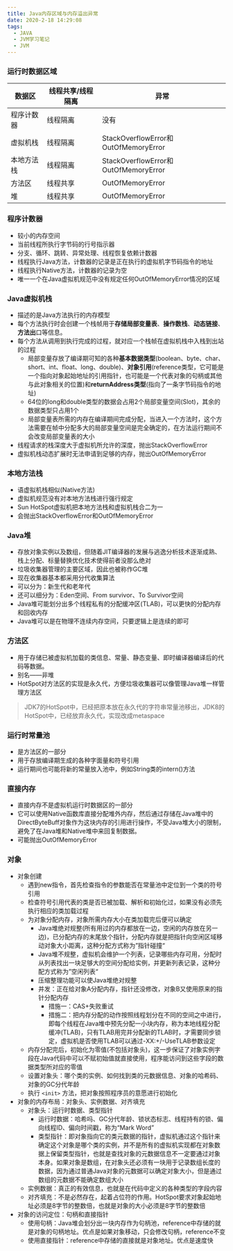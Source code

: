 ```yaml
---
title: Java内存区域与内存溢出异常
date: 2020-2-18 14:29:08
tags: 
  - JAVA
  - JVM学习笔记
  - JVM
---
```




### 运行时数据区域

| 数据区     | 线程共享/线程隔离 | 异常                                 |
| ---------- | ----------------- | ------------------------------------ |
| 程序计数器 | 线程隔离          | 没有                                 |
| 虚拟机栈   | 线程隔离          | StackOverflowError和OutOfMemoryError |
| 本地方法栈 | 线程隔离          | StackOverflowError和OutOfMemoryError |
| 方法区     | 线程共享          | OutOfMemoryError                     |
| 堆         | 线程共享          | OutOfMemoryError                     |

### 程序计数器

- 较小的内存空间
- 当前线程所执行字节码的行号指示器
- 分支、循环、跳转、异常处理、线程恢复依赖计数器
- 线程执行Java方法，计数器的记录是正在执行的虚拟机字节码指令的地址
- 线程执行Native方法，计数器的记录为空
- 唯一一个在Java虚拟机规范中没有规定任何OutOfMemoryError情况的区域

### Java虚拟机栈

- 描述的是Java方法执行的内存模型
- 每个方法执行时会创建一个栈帧用于**存储局部变量表**、**操作数栈**、**动态链接**、**方法出**口等信息。
- 每个方法从调用到执行完成的过程，就对应一个栈帧在虚拟机栈中入栈到出站的过程
  - 局部变量存放了编译期可知的各种**基本数据类型**(boolean、byte、char、short、int、float、long、double)、**对象引用**(reference类型，它可能是一个指向对象起始地址的引用指针，也可能是一个代表对象的句柄或其他与此对象相关的位置)和**returnAddress类型**(指向了一条字节码指令的地址)
  - 64位的long和double类型的数据会占用2个局部变量空间(Slot)，其余的数据类型只占用1个
  - 局部变量表所需的内存在编译期间完成分配，当进入一个方法时，这个方法需要在帧中分配多大的局部变量空间是完全确定的，在方法运行期间不会改变局部变量表的大小
- 线程请求的栈深度大于虚拟机所允许的深度，抛出StackOverflowError
- 虚拟机栈动态扩展时无法申请到足够的内存，抛出OutOfMemoryError

### 本地方法栈

- 语虚拟机栈相似(Native方法)
- 虚拟机规范没有对本地方法栈进行强行规定
- Sun HotSpot虚拟机把本地方法栈和虚拟机栈合二为一
- 会抛出StackOverflowError和OutOfMemoryError

### Java堆

- 存放对象实例以及数组，但随着JIT编译器的发展与逃逸分析技术逐渐成熟、栈上分配、标量替换优化技术使得前者没那么绝对
- 垃圾收集器管理的主要区域，因此也被称作GC堆
- 现在收集器基本都采用分代收集算法
- 可以分为：新生代和老年代
- 还可以细分为：Eden空间、From survivor、To Survivor空间
- Java堆可能划分出多个线程私有的分配缓冲区(TLAB)，可以更快的分配内存和回收内存
- Java堆可以是在物理不连续内存空间，只要逻辑上是连续的即可

### 方法区

- 用于存储已被虚拟机加载的类信息、常量、静态变量、即时编译器编译后的代码等数据。
- 别名——非堆
- HotSpot对方法区的实现是永久代，方便垃圾收集器可以像管理Java堆一样管理方法区

> JDK7的HotSpot中，已经把原本放在永久代的字符串常量池移出，JDK8的HotSpot中，已经放弃永久代，实现改成metaspace

### 运行时常量池

- 是方法区的一部分
- 用于存放编译期生成的各种字面量和符号引用
- 运行期间也可能将新的常量放入池中，例如String类的intern()方法

### 直接内存

- 直接内存不是虚拟机运行时数据区的一部分
- 它可以使用Native函数库直接分配堆外内存，然后通过存储在Java堆中的DirectByteBuff对象作为这块内存的引用进行操作，不受Java堆大小的限制，避免了在Java堆和Native堆中来回复制数据。
- 可能抛出OutOfMemoryError

### 对象

- 对象创建
  - 遇到new指令，首先检查指令的参数能否在常量池中定位到一个类的符号引用
  - 检查符号引用代表的类是否已被加载、解析和初始化过，如果没有必须先执行相应的类加载过程
  - 为对象分配内存，对象所需内存大小在类加载完后便可以确定
    - Java堆绝对规整(所有用过的内存都放在一边，空闲的内存放在另一边)，已分配内存的末尾放个指针，分配内存就是把指针向空闲区域移动对象大小距离，这种分配方式称为”指针碰撞“
    - Java堆不规整，虚拟机会维护一个列表，记录哪些内存可用，分配时从列表找出一块足够大的空间分配给实例，并更新列表记录，这种分配方式称为”空闲列表“
    - 压缩整理功能可以使Java堆绝对规整
    - 并发：正在给对象A分配内存，指针还没修改，对象B又使用原来的指针分配内存
      - 措施一：CAS+失败重试
      - 措施二：把内存分配的动作按照线程划分在不同的空间之中进行，即每个线程在Java堆中预先分配一小块内存，称为本地线程分配缓冲(TLAB)，只有TLAB用完并分配新的TLAB时，才需要同步锁定，虚拟机是否使用TLAB可以通过-XX:+/-UseTLAB参数设定
  - 内存分配完后，初始化为零值(不包括对象头)，这一步保证了对象实例字段在Java代码中可以不赋初始值就直接使用，程序能访问到这些字段的数据类型所对应的零值
  - 设置对象头：哪个类的实例、如何找到类的元数据信息、对象的哈希码、对象的GC分代年龄
  - 执行 `<init>` 方法，把对象按照程序员的意愿进行初始化
- 对象的内存布局：对象头、实例数据、对齐填充
  - 对象头：运行时数据、类型指针
    - 运行时数据：哈希吗、GC分代年龄、锁状态标志、线程持有的锁、偏向线程ID、偏向时间戳，称为“Mark Word”
    - 类型指针：即对象指向它的类元数据的指针，虚拟机通过这个指针来确定这个对象是哪个类的实例，并不是所有的虚拟机实现都在对象数据上保留类型指针，也就是查找对象的元数据信息不一定要通过对象本身。如果对象是数组，在对象头还必须有一块用于记录数组长度的数据，因为通过普通Java对象的元数据可以确定对象大小，但是通过数组的元数据不能确定数组大小
  - 实例数据：真正的有效信息，也就是在代码中定义的各种类型的字段内容
  - 对齐填充：不是必然存在，起着占位符的作用。HotSpot要求对象起始地址必须是8字节的整数倍，也就是对象的大小必须是8字节的整数倍
- 对象的访问定位：句柄和直接指针
  - 使用句柄：Java堆会划分出一块内存作为句柄池，reference中存储的就是对象的句柄地址。优点是如果对象移动，只会修改句柄，reference不变
  - 使用直接指针：reference中存储的直接就是对象地址。优点是速度快

